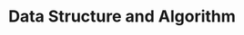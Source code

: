 ---
title: "Data Structure and Algorithm"
description: "Ace your coding skills, and solve Interview Problems"
category: dsa
image: /assets/images/categories/algorithm.jpg
permalink: "/dsa/"
---